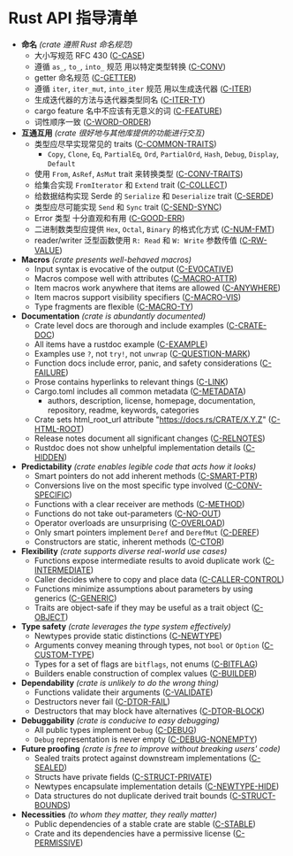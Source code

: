 # Rust API 指导清单

<!-- Read CONTRIBUTING.md before writing new guidelines -->

- **命名** *(crate 遵照 Rust 命名规范)*
  - 大小写规范 RFC 430 ([C-CASE])
  - 遵循 `as_`, `to_`, `into_` 规范 用以特定类型转换 ([C-CONV])
  - getter 命名规范 ([C-GETTER])
  - 遵循 `iter`, `iter_mut`, `into_iter` 规范 用以生成迭代器 ([C-ITER])
  - 生成迭代器的方法与迭代器类型同名 ([C-ITER-TY])
  - cargo feature 名中不应该有无意义的词 ([C-FEATURE])
  - 词性顺序一致 ([C-WORD-ORDER])
- **互通互用** *(crate 很好地与其他库提供的功能进行交互)*
  - 类型应尽早实现常见的 traits ([C-COMMON-TRAITS])
    - `Copy`, `Clone`, `Eq`, `PartialEq`, `Ord`, `PartialOrd`, `Hash`, `Debug`,
      `Display`, `Default`
  - 使用 `From`, `AsRef`, `AsMut` trait 来转换类型 ([C-CONV-TRAITS])
  - 给集合实现 `FromIterator` 和 `Extend` trait ([C-COLLECT])
  - 给数据结构实现 Serde 的 `Serialize` 和 `Deserialize` trait ([C-SERDE])
  - 类型应尽可能实现 `Send` 和 `Sync` trait ([C-SEND-SYNC])
  - Error 类型 十分直观和有用 ([C-GOOD-ERR])
  - 二进制数类型应提供 `Hex`, `Octal`, `Binary` 的格式化方式 ([C-NUM-FMT])
  - reader/writer 泛型函数使用 `R: Read` 和 `W: Write` 参数传值 ([C-RW-VALUE])
- **Macros** *(crate presents well-behaved macros)*
  - Input syntax is evocative of the output ([C-EVOCATIVE])
  - Macros compose well with attributes ([C-MACRO-ATTR])
  - Item macros work anywhere that items are allowed ([C-ANYWHERE])
  - Item macros support visibility specifiers ([C-MACRO-VIS])
  - Type fragments are flexible ([C-MACRO-TY])
- **Documentation** *(crate is abundantly documented)*
  - Crate level docs are thorough and include examples ([C-CRATE-DOC])
  - All items have a rustdoc example ([C-EXAMPLE])
  - Examples use `?`, not `try!`, not `unwrap` ([C-QUESTION-MARK])
  - Function docs include error, panic, and safety considerations ([C-FAILURE])
  - Prose contains hyperlinks to relevant things ([C-LINK])
  - Cargo.toml includes all common metadata ([C-METADATA])
    - authors, description, license, homepage, documentation, repository,
      readme, keywords, categories
  - Crate sets html_root_url attribute "https://docs.rs/CRATE/X.Y.Z" ([C-HTML-ROOT])
  - Release notes document all significant changes ([C-RELNOTES])
  - Rustdoc does not show unhelpful implementation details ([C-HIDDEN])
- **Predictability** *(crate enables legible code that acts how it looks)*
  - Smart pointers do not add inherent methods ([C-SMART-PTR])
  - Conversions live on the most specific type involved ([C-CONV-SPECIFIC])
  - Functions with a clear receiver are methods ([C-METHOD])
  - Functions do not take out-parameters ([C-NO-OUT])
  - Operator overloads are unsurprising ([C-OVERLOAD])
  - Only smart pointers implement `Deref` and `DerefMut` ([C-DEREF])
  - Constructors are static, inherent methods ([C-CTOR])
- **Flexibility** *(crate supports diverse real-world use cases)*
  - Functions expose intermediate results to avoid duplicate work ([C-INTERMEDIATE])
  - Caller decides where to copy and place data ([C-CALLER-CONTROL])
  - Functions minimize assumptions about parameters by using generics ([C-GENERIC])
  - Traits are object-safe if they may be useful as a trait object ([C-OBJECT])
- **Type safety** *(crate leverages the type system effectively)*
  - Newtypes provide static distinctions ([C-NEWTYPE])
  - Arguments convey meaning through types, not `bool` or `Option` ([C-CUSTOM-TYPE])
  - Types for a set of flags are `bitflags`, not enums ([C-BITFLAG])
  - Builders enable construction of complex values ([C-BUILDER])
- **Dependability** *(crate is unlikely to do the wrong thing)*
  - Functions validate their arguments ([C-VALIDATE])
  - Destructors never fail ([C-DTOR-FAIL])
  - Destructors that may block have alternatives ([C-DTOR-BLOCK])
- **Debuggability** *(crate is conducive to easy debugging)*
  - All public types implement `Debug` ([C-DEBUG])
  - `Debug` representation is never empty ([C-DEBUG-NONEMPTY])
- **Future proofing** *(crate is free to improve without breaking users' code)*
  - Sealed traits protect against downstream implementations ([C-SEALED])
  - Structs have private fields ([C-STRUCT-PRIVATE])
  - Newtypes encapsulate implementation details ([C-NEWTYPE-HIDE])
  - Data structures do not duplicate derived trait bounds ([C-STRUCT-BOUNDS])
- **Necessities** *(to whom they matter, they really matter)*
  - Public dependencies of a stable crate are stable ([C-STABLE])
  - Crate and its dependencies have a permissive license ([C-PERMISSIVE])


[C-CASE]: naming.html#c-case
[C-CONV]: naming.html#c-conv
[C-GETTER]: naming.html#c-getter
[C-ITER]: naming.html#c-iter
[C-ITER-TY]: naming.html#c-iter-ty
[C-FEATURE]: naming.html#c-feature
[C-WORD-ORDER]: naming.html#c-word-order

[C-COMMON-TRAITS]: interoperability.html#c-common-traits
[C-CONV-TRAITS]: interoperability.html#c-conv-traits
[C-COLLECT]: interoperability.html#c-collect
[C-SERDE]: interoperability.html#c-serde
[C-SEND-SYNC]: interoperability.html#c-send-sync
[C-GOOD-ERR]: interoperability.html#c-good-err
[C-NUM-FMT]: interoperability.html#c-num-fmt
[C-RW-VALUE]: interoperability.html#c-rw-value

[C-EVOCATIVE]: macros.html#c-evocative
[C-MACRO-ATTR]: macros.html#c-macro-attr
[C-ANYWHERE]: macros.html#c-anywhere
[C-MACRO-VIS]: macros.html#c-macro-vis
[C-MACRO-TY]: macros.html#c-macro-ty

[C-CRATE-DOC]: documentation.html#c-crate-doc
[C-EXAMPLE]: documentation.html#c-example
[C-QUESTION-MARK]: documentation.html#c-question-mark
[C-FAILURE]: documentation.html#c-failure
[C-LINK]: documentation.html#c-link
[C-METADATA]: documentation.html#c-metadata
[C-HTML-ROOT]: documentation.html#c-html-root
[C-RELNOTES]: documentation.html#c-relnotes
[C-HIDDEN]: documentation.html#c-hidden

[C-SMART-PTR]: predictability.html#c-smart-ptr
[C-CONV-SPECIFIC]: predictability.html#c-conv-specific
[C-METHOD]: predictability.html#c-method
[C-NO-OUT]: predictability.html#c-no-out
[C-OVERLOAD]: predictability.html#c-overload
[C-DEREF]: predictability.html#c-deref
[C-CTOR]: predictability.html#c-ctor

[C-INTERMEDIATE]: flexibility.html#c-intermediate
[C-CALLER-CONTROL]: flexibility.html#c-caller-control
[C-GENERIC]: flexibility.html#c-generic
[C-OBJECT]: flexibility.html#c-object

[C-NEWTYPE]: type-safety.html#c-newtype
[C-CUSTOM-TYPE]: type-safety.html#c-custom-type
[C-BITFLAG]: type-safety.html#c-bitflag
[C-BUILDER]: type-safety.html#c-builder

[C-VALIDATE]: dependability.html#c-validate
[C-DTOR-FAIL]: dependability.html#c-dtor-fail
[C-DTOR-BLOCK]: dependability.html#c-dtor-block

[C-DEBUG]: debuggability.html#c-debug
[C-DEBUG-NONEMPTY]: debuggability.html#c-debug-nonempty

[C-SEALED]: future-proofing.html#c-sealed
[C-STRUCT-PRIVATE]: future-proofing.html#c-struct-private
[C-NEWTYPE-HIDE]: future-proofing.html#c-newtype-hide
[C-STRUCT-BOUNDS]: future-proofing.html#c-struct-bounds

[C-STABLE]: necessities.html#c-stable
[C-PERMISSIVE]: necessities.html#c-permissive
